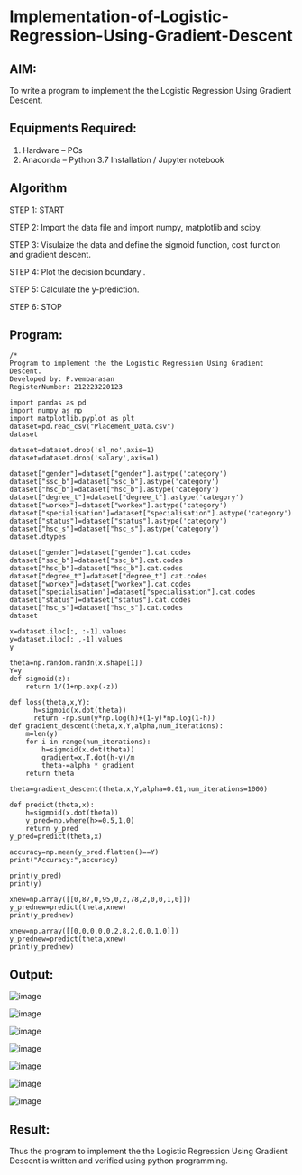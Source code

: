 # Implementation-of-Logistic-Regression-Using-Gradient-Descent

## AIM:
To write a program to implement the the Logistic Regression Using Gradient Descent.

## Equipments Required:
1. Hardware – PCs
2. Anaconda – Python 3.7 Installation / Jupyter notebook

## Algorithm
STEP 1: START

STEP 2: Import the data file and import numpy, matplotlib and scipy.

STEP 3: Visulaize the data and define the sigmoid function, cost function and gradient descent.

STEP 4: Plot the decision boundary .

STEP 5: Calculate the y-prediction.

STEP 6: STOP
## Program:
```
/*
Program to implement the the Logistic Regression Using Gradient Descent.
Developed by: P.vembarasan
RegisterNumber: 212223220123

import pandas as pd
import numpy as np
import matplotlib.pyplot as plt
dataset=pd.read_csv("Placement_Data.csv")
dataset

dataset=dataset.drop('sl_no',axis=1)
dataset=dataset.drop('salary',axis=1)

dataset["gender"]=dataset["gender"].astype('category')
dataset["ssc_b"]=dataset["ssc_b"].astype('category')
dataset["hsc_b"]=dataset["hsc_b"].astype('category')
dataset["degree_t"]=dataset["degree_t"].astype('category')
dataset["workex"]=dataset["workex"].astype('category')
dataset["specialisation"]=dataset["specialisation"].astype('category')
dataset["status"]=dataset["status"].astype('category')
dataset["hsc_s"]=dataset["hsc_s"].astype('category')
dataset.dtypes

dataset["gender"]=dataset["gender"].cat.codes
dataset["ssc_b"]=dataset["ssc_b"].cat.codes
dataset["hsc_b"]=dataset["hsc_b"].cat.codes
dataset["degree_t"]=dataset["degree_t"].cat.codes
dataset["workex"]=dataset["workex"].cat.codes
dataset["specialisation"]=dataset["specialisation"].cat.codes
dataset["status"]=dataset["status"].cat.codes
dataset["hsc_s"]=dataset["hsc_s"].cat.codes
dataset

x=dataset.iloc[:, :-1].values
y=dataset.iloc[: ,-1].values
y

theta=np.random.randn(x.shape[1])
Y=y
def sigmoid(z):
    return 1/(1+np.exp(-z))

def loss(theta,x,Y):
      h=sigmoid(x.dot(theta))
      return -np.sum(y*np.log(h)+(1-y)*np.log(1-h))
def gradient_descent(theta,x,Y,alpha,num_iterations):
    m=len(y)
    for i in range(num_iterations):
        h=sigmoid(x.dot(theta))
        gradient=x.T.dot(h-y)/m
        theta-=alpha * gradient
    return theta

theta=gradient_descent(theta,x,Y,alpha=0.01,num_iterations=1000)

def predict(theta,x):
    h=sigmoid(x.dot(theta))
    y_pred=np.where(h>=0.5,1,0)
    return y_pred
y_pred=predict(theta,x)

accuracy=np.mean(y_pred.flatten()==Y)
print("Accuracy:",accuracy)

print(y_pred)
print(y)

xnew=np.array([[0,87,0,95,0,2,78,2,0,0,1,0]])
y_prednew=predict(theta,xnew)
print(y_prednew)

xnew=np.array([[0,0,0,0,0,2,8,2,0,0,1,0]])
y_prednew=predict(theta,xnew)
print(y_prednew)

```
## Output:

![image](https://github.com/Jaiganesh235/-Implementation-of-Logistic-Regression-Using-Gradient-Descent/assets/118657189/1b517e96-f207-4f2b-8edc-001dbfc8857c)

![image](https://github.com/Jaiganesh235/-Implementation-of-Logistic-Regression-Using-Gradient-Descent/assets/118657189/4c0cc6a1-a37b-4074-9e3f-f340fddd8bee)

![image](https://github.com/Jaiganesh235/-Implementation-of-Logistic-Regression-Using-Gradient-Descent/assets/118657189/dc5a7fcb-ba8e-4add-9f04-e65805f22310)

![image](https://github.com/Jaiganesh235/-Implementation-of-Logistic-Regression-Using-Gradient-Descent/assets/118657189/7fa94896-6709-4b35-b582-d36fe86675fe)

![image](https://github.com/Jaiganesh235/-Implementation-of-Logistic-Regression-Using-Gradient-Descent/assets/118657189/aa1fa0db-0cb4-4abb-9b17-fb0cbf8cd850)

![image](https://github.com/Jaiganesh235/-Implementation-of-Logistic-Regression-Using-Gradient-Descent/assets/118657189/a50a483b-5ff7-4bb6-8c15-7c6086f9f382)

![image](https://github.com/Jaiganesh235/-Implementation-of-Logistic-Regression-Using-Gradient-Descent/assets/118657189/3a8e10cb-9a59-40a6-a52e-8005044a0223)



## Result:
Thus the program to implement the the Logistic Regression Using Gradient Descent is written and verified using python programming.
